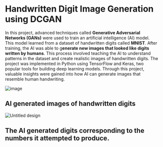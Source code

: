 # Handwritten Digit Image Generation using DCGAN
In this project, advanced techniques called **Generative Adversarial Networks (GANs)** were used to train an artificial intelligence (AI) model. This model learned from a dataset of handwritten digits called **MNIST**. After training, the AI was able to g**enerate new images that looked like digits written by humans**. This process involved teaching the AI to understand patterns in the dataset and create realistic images of handwritten digits. The project was implemented in Python using TensorFlow and Keras, two popular tools for building deep learning models. Through this project, valuable insights were gained into how AI can generate images that resemble human handwriting.

![image](https://github.com/radhikaa-gupta/Handwritten-Digit-Image-Generation---DCGAN/assets/123308047/0c520d2d-a195-4e66-98b7-832461e103cd)
## AI generated images of handwritten digits

![Untitled design](https://github.com/radhikaa-gupta/Handwritten-Digit-Image-Generation---DCGAN/assets/123308047/e427ac8e-5fc6-4450-acbf-cb4ae025dcf3)
## The AI generated digits corresponding to the numbers it attempted to produce.
